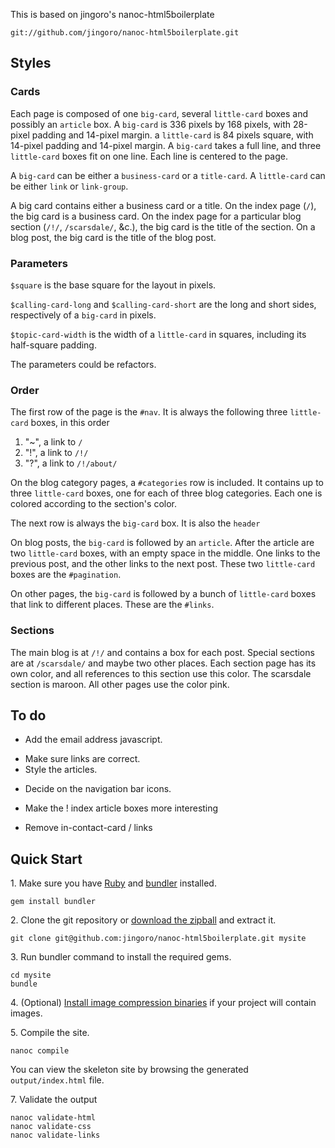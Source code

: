 This is based on jingoro's nanoc-html5boilerplate

    git://github.com/jingoro/nanoc-html5boilerplate.git

## Styles

### Cards
Each page is composed of one `big-card`, several `little-card` boxes and
possibly an `article` box.
A `big-card` is 336 pixels by 168 pixels, with 28-pixel padding and 14-pixel margin.
a `little-card` is 84 pixels square, with 14-pixel padding and 14-pixel margin.
A `big-card` takes a full line, and three `little-card` boxes fit on one line.
Each line is centered to the page.

A `big-card` can be either a `business-card` or a `title-card`.
A `little-card` can be either `link` or `link-group`.

A big card contains either a business card or a title.
On the index page (`/`), the big card is a business card.
On the index page for a particular blog section (`/!/`, `/scarsdale/`, &c.),
the big card is the title of the section.
On a blog post, the big card is the title of the blog post.

### Parameters
`$square` is the base square for the layout in pixels.

`$calling-card-long` and `$calling-card-short` are the long and short sides,
respectively of a `big-card` in pixels.

`$topic-card-width` is the width of a `little-card` in squares, including
its half-square padding.

The parameters could be refactors.

### Order
The first row of the page is the `#nav`. It is always the following three
`little-card` boxes, in this order

1. "~", a link to `/`
2. "!", a link to `/!/`
3. "?", a link to `/!/about/`

On the blog category pages, a `#categories` row is included. It contains up to
three `little-card` boxes, one for each of three blog categories. Each one is
colored according to the section's color.

The next row is always the `big-card` box. It is also the `header`

On blog posts, the `big-card` is followed by an `article`. After the article are
two `little-card` boxes, with an empty space in the middle. One links to the
previous post, and the other links to the next post. These two `little-card`
boxes are the `#pagination`.

On other pages, the `big-card` is followed by a bunch of `little-card` boxes
that link to different places. These are the `#links`.

### Sections
The main blog is at `/!/` and contains a box for each post. Special sections
are at `/scarsdale/` and maybe two other places. Each section page has its own
color, and all references to this section use this color.
The scarsdale section is maroon.
All other pages use the color pink.


## To do

+ Add the email address javascript.
* Make sure links are correct.
* Style the articles.
+ Decide on the navigation bar icons.
* Make the ! index article boxes more interesting
+ Remove in-contact-card / links
## Quick Start

1\. Make sure you have [Ruby](http://www.ruby-lang.org/en/downloads/) and [bundler](http://gembundler.com/) installed.

    gem install bundler

2\. Clone the git repository or [download the zipball](https://github.com/jingoro/nanoc-html5boilerplate/zipball/master) and extract it.

    git clone git@github.com:jingoro/nanoc-html5boilerplate.git mysite

3\. Run bundler command to install the required gems.

    cd mysite
    bundle

4\. (Optional) [Install image compression binaries](https://github.com/toy/image_optim#binaries-installation) if your project will contain images.

5\. Compile the site.

    nanoc compile

You can view the skeleton site by browsing the generated `output/index.html` file.

7\. Validate the output

    nanoc validate-html
    nanoc validate-css
    nanoc validate-links
